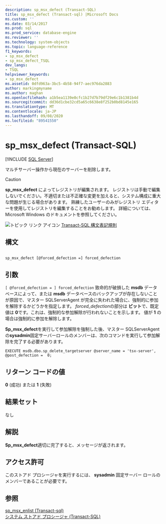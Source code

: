 ```yaml
---
description: sp_msx_defect (Transact-SQL)
title: sp_msx_defect (Transact-sql) |Microsoft Docs
ms.custom: ''
ms.date: 03/14/2017
ms.prod: sql
ms.prod_service: database-engine
ms.reviewer: ''
ms.technology: system-objects
ms.topic: language-reference
f1_keywords:
- sp_msx_defect
- sp_msx_defect_TSQL
dev_langs:
- TSQL
helpviewer_keywords:
- sp_msx_defect
ms.assetid: 0dfd963a-3bc5-4b58-94f7-aec976da2883
author: markingmyname
ms.author: maghan
ms.openlocfilehash: a1b5ea1139e0cfc1b27d7b79df29e6c1b1381b4d
ms.sourcegitcommit: dd36d1cbe32cd5a65c6638e8f252b0bd8145e165
ms.translationtype: MT
ms.contentlocale: ja-JP
ms.lasthandoff: 09/08/2020
ms.locfileid: "89541550"
---
```

# <a name="sp_msx_defect-transact-sql"></a>sp_msx_defect (Transact-SQL)
[!INCLUDE [SQL Server](../../includes/applies-to-version/sqlserver.md)]

  マルチサーバー操作から現在のサーバーを削除します。  
  
> [!CAUTION]  
>  **sp_msx_defect** によってレジストリが編集されます。 レジストリは手動で編集しないでください。不適切または不正確な変更を加えると、システム構成に重大な問題が生じる場合があります。 熟練したユーザーのみがレジストリ エディターを使用してレジストリを編集することをお勧めします。 詳細については、Microsoft Windows のドキュメントを参照してください。  
  
 ![トピック リンク アイコン](../../database-engine/configure-windows/media/topic-link.gif "トピック リンク アイコン") [Transact-SQL 構文表記規則](../../t-sql/language-elements/transact-sql-syntax-conventions-transact-sql.md)  
  
## <a name="syntax"></a>構文  
  
```  
  
sp_msx_defect [@forced_defection =] forced_defection  
```  
  
## <a name="arguments"></a>引数  
`[ @forced_defection = ] forced_defection` 致命的が破損した **msdb** データベースによって、または **msdb** データベースのバックアップが存在しないことが原因で、マスター SQLServerAgent が完全に失われた場合に、強制的に参加を解除するかどうかを指定します。 *forced_defection*の部分は **ビット**で、既定値は **0**です。これは、強制的な参加解除が行われないことを示します。 値が **1** の場合は強制的に参加を解除します。  
  
 **Sp_msx_defect**を実行して参加解除を強制した後、マスター SQLServerAgent の**sysadmin**固定サーバーロールのメンバーは、次のコマンドを実行して参加解除を完了する必要があります。  
  
```  
EXECUTE msdb.dbo.sp_delete_targetserver @server_name = 'tsx-server', @post_defection =  0;  
```  
  
## <a name="return-code-values"></a>リターン コードの値  
 **0** (成功) または **1** (失敗)  
  
## <a name="result-sets"></a>結果セット  
 なし  
  
## <a name="remarks"></a>解説  
 **Sp_msx_defect**適切に完了すると、メッセージが返されます。  
  
## <a name="permissions"></a>アクセス許可  
 このストアド プロシージャを実行するには、 **sysadmin** 固定サーバー ロールのメンバーであることが必要です。  
  
## <a name="see-also"></a>参照  
 [sp_msx_enlist &#40;Transact-sql&#41;](../../relational-databases/system-stored-procedures/sp-msx-enlist-transact-sql.md)   
 [システム ストアド プロシージャ &#40;Transact-SQL&#41;](../../relational-databases/system-stored-procedures/system-stored-procedures-transact-sql.md)  
  
  
